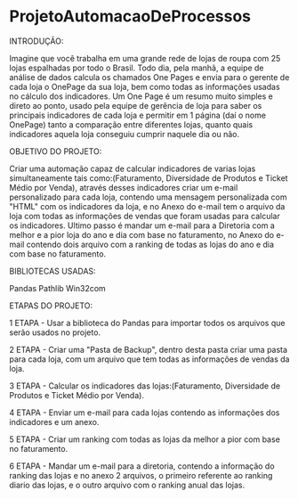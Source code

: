 # ProjetoAutomacaoDeProcessos

 INTRODUÇÃO:
 
 Imagine que você trabalha em uma grande rede de lojas de roupa com 25 lojas espalhadas por todo o Brasil.
Todo dia, pela manhã, a equipe de análise de dados calcula os chamados One Pages e envia para o gerente de cada loja o OnePage da sua loja, bem como todas as          informações usadas no cálculo dos indicadores.
Um One Page é um resumo muito simples e direto ao ponto, usado pela equipe de gerência de loja para saber os principais indicadores de cada loja e permitir em 1        página (daí o nome OnePage) tanto a comparação entre diferentes lojas, quanto quais indicadores aquela loja conseguiu cumprir naquele dia ou não.
 
 
 OBJETIVO DO PROJETO:
 
 Criar uma automação capaz de calcular indicadores de varias lojas simultaneamente tais como:(Faturamento, Diversidade de Produtos e Ticket Médio por Venda), através  desses indicadores criar um e-mail personalizado para cada loja, contendo uma mensagem personalizada com "HTML"  com os indicadores da loja, e no Anexo do e-mail tem o arquivo da loja com todas as informações de vendas que foram usadas para calcular os indicadores. Ultimo passo é mandar um e-mail para a Diretoria com a melhor e a pior loja do ano e dia com base no faturamento, no Anexo do e-mail contendo dois arquivo com a ranking de todas as lojas do ano e dia com base no faturamento.
 
 
 BIBLIOTECAS USADAS:
 
 Pandas
 Pathlib
 Win32com
 
 
 ETAPAS DO PROJETO:
 
 1 ETAPA - Usar a biblioteca do Pandas para importar todos os arquivos que serão usados no projeto.
 
 2 ETAPA - Criar uma "Pasta de Backup", dentro desta pasta criar uma pasta para cada loja, com um arquivo que tem todas as informações de vendas da loja.
 
 3 ETAPA - Calcular os indicadores das lojas:(Faturamento, Diversidade de Produtos e Ticket Médio por Venda).
 
 4 ETAPA - Enviar um e-mail para cada lojas contendo as informações dos indicadores e um anexo.
 
 5 ETAPA - Criar um ranking com todas as lojas da melhor a pior com base no faturamento.
 
 6 ETAPA - Mandar um e-mail para a diretoria, contendo a informação do ranking das lojas e no anexo 2 arquivos, o primeiro referente ao ranking diario das lojas, e o outro arquivo com o ranking anual das lojas.
 

